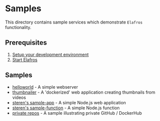 # Samples

This directory contains sample services which demonstrate `Elafros`
functionality.

## Prerequisites

1. [Setup your development environment](../DEVELOPMENT.md#getting-started)
2. [Start Elafros](../README.md#start-elafros)

## Samples

* [helloworld](./helloworld) - A simple webserver
* [thumbnailer](./thumbnailer) - A 'dockerized' web application creating thumbnails from videos
* [steren's sample-app](./steren-app) - A simple Node.js web application
* [steren's sample-function](./steren-function) - A simple Node.js function
* [private repos](./private-repos/) - A sample illustrating private GitHub / DockerHub
